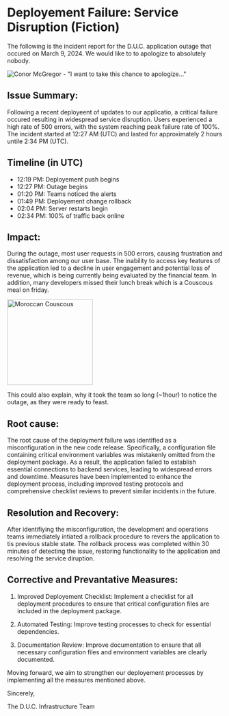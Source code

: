 # Deployement Failure: Service Disruption (Fiction)

The following is the incident report for the D.U.C. application outage that occured on March 9, 2024. We would like to to apologize to absolutely nobody.

![Conor McGregor - "I want to take this chance to apologize..."](https://i.makeagif.com/media/4-05-2017/dq0sbl.gif)

## Issue Summary:

Following a recent deployeent of updates to our applicatio, a critical failure occured resulting in widespread service disruption. Users experienced a high rate of 500 errors, with the system reaching peak failure rate of 100%. The incident started at 12:27 AM (UTC) and lasted for approximately 2 hours untile 2:34 PM (UTC).

## Timeline (in UTC)

- 12:19 PM: Deployement push begins
- 12:27 PM: Outage begins
- 01:20 PM: Teams noticed the alerts
- 01:49 PM: Deployement change rollback
- 02:04 PM: Server restarts begin
- 02:34 PM: 100% of traffic back online

## Impact:

During the outage, most user requests in 500 errors, causing frustration and dissatisfaction among our user base. The inability to access key features of the application led to a decline in user engagement and potential loss of revenue, which is being currently being evaluated by the financial team. In addition, many developers missed their lunch break which is a Couscous meal on friday.

<img src="https://upload.wikimedia.org/wikipedia/commons/0/0c/Moroccan_cuscus%2C_from_Casablanca%2C_September_2018.jpg" alt="Moroccan Couscous" width="200">

This could also explain, why it took the team so long (~1hour) to notice the outage, as they were ready to feast.

## Root cause:

The root cause of the deployment failure was identified as a misconfiguration in the new code release. Specifically, a configuration file containing critical environment variables was mistakenly omitted from the deployment package. As a result, the application failed to establish essential connections to backend services, leading to widespread errors and downtime. Measures have been implemented to enhance the deployment process, including improved testing protocols and comprehensive checklist reviews to prevent similar incidents in the future.

## Resolution and Recovery:

After identifiying the misconfiguration, the development and operations teams immediately intiated a rollback procedure to revers the application to tis previous stable state. The rollback process was completed within 30 minutes of detecting the issue, restoring functionality to the application and resolving the service diruption.

## Corrective and Prevantative Measures:

1. Improved Deployement Checklist: Implement a checklist for all deployment procedures to ensure that critical configuration files are included in the deployment package.

2. Automated Testing: Improve testing processes to check for essential dependencies.

3. Documentation Review: Improve documentation to ensure that all necessary configuration files and environment variables are clearly documented.

Moving forward, we aim to strengthen our deployement processes by implementing all the measures mentioned above.

Sincerely,

The D.U.C. Infrastructure Team
